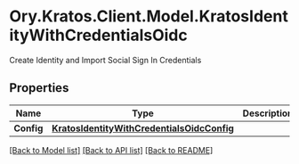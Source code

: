 # Ory.Kratos.Client.Model.KratosIdentityWithCredentialsOidc
Create Identity and Import Social Sign In Credentials

## Properties

Name | Type | Description | Notes
------------ | ------------- | ------------- | -------------
**Config** | [**KratosIdentityWithCredentialsOidcConfig**](KratosIdentityWithCredentialsOidcConfig.md) |  | [optional] 

[[Back to Model list]](../README.md#documentation-for-models) [[Back to API list]](../README.md#documentation-for-api-endpoints) [[Back to README]](../README.md)

